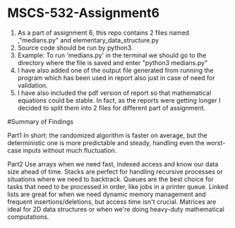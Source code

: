 # MSCS-532-Assignment6

1. As a part of assignment 6, this repo contains 2 files named ,"medians.py" and elementary_data_structure.py
2. Source code should be run by python3.
3. Example: To run 'medians.py' in the terminal we should go to the directory where the file is saved and enter "python3 medians.py"
4. I have also added one of the output file generated from running the program which has been used in report also just in case of need for validation.
5. I have also included the pdf version of report so that mathematical equations could be stable. In fact, as the reports were getting longer I decided to split them into 2 files for different part of assignment.

#Summary of Findings

Part1
In short: the randomized algorithm is faster on average, but the deterministic one is more
predictable and steady, handling even the worst-case inputs without much fluctuation.

Part2
Use arrays when we need fast, indexed access and know our data size ahead of time.
Stacks are perfect for handling recursive processes or situations where we need to
backtrack.
Queues are the best choice for tasks that need to be processed in order, like jobs in a
printer queue.
Linked lists are great for when we need dynamic memory management and frequent
insertions/deletions, but access time isn't crucial.
Matrices are ideal for 2D data structures or when we're doing heavy-duty mathematical
computations.
